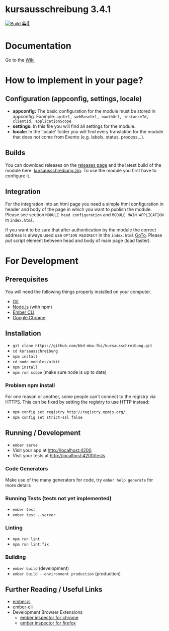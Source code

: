 # kursausschreibung 3.4.1
[![Build 🏭🚀](https://github.com/bkd-mba-fbi/kursausschreibung/actions/workflows/buildDeploy.yml/badge.svg)](https://github.com/bkd-mba-fbi/kursausschreibung/actions/workflows/buildDeploy.yml)

# Documentation
Go to the [Wiki](https://github.com/bkd-mba-fbi/kursausschreibung/wiki)

# How to implement in your page?

## Configuration (appconfig, settings, locale)

* **appconfig:** The basic configuration for the module must be stored in appconfig. Example: `apiUrl, webBaseUrl, oauthUrl, instanceId, clientId, applicationScope`
* **settings:** In this file you will find all settings for the module.
* **locale:** In the 'locale' folder you will find every translation for the module that does not come from Evento (e.g. labels, status, process...).

## Builds

You can download releases on the [releases page](https://github.com/bkd-mba-fbi/kursausschreibung/releases) and the latest build of the module here: [kursausschreibung.zip](https://bkd-mba-fbi.github.io/kursausschreibung/kursausschreibung.zip). To use the module you first have to configure it.

## Integration

For the integration into an html page you need a simple html configuration in header and body of the page in which you want to publish the module. Please see section `MODULE head configuration` and `MODULE MAIN APPLICATION` in `index.html`.

If you want to be sure that after authentication by the module the correct address is always used use `OPTION REDIRECT` in the `index.html` [GoTo](https://github.com/bkd-mba-fbi/kursausschreibung/blob/master/app/index.html). Please put script element between head and body of main page (load faster).

# For Development 
## Prerequisites

You will need the following things properly installed on your computer.

* [Git](https://git-scm.com/)
* [Node.js](https://nodejs.org/) (with npm)
* [Ember CLI](https://ember-cli.com/)
* [Google Chrome](https://google.com/chrome/)

## Installation

* `git clone https://github.com/bkd-mba-fbi/kursausschreibung.git`
* `cd kursausschreibung`
* `npm install`
* `cd node_modules/uikit`
* `npm install`
* `npm run scope` (make sure node is up to date)

### Problem npm install
For one reason or another, some people can't connect to the registry via HTTPS. This can be fixed by setting the registry to use HTTP instead:

* `npm config set registry http://registry.npmjs.org/`
* `npm config set strict-ssl false`

## Running / Development

* `ember serve`
* Visit your app at [http://localhost:4200](http://localhost:4200).
* Visit your tests at [http://localhost:4200/tests](http://localhost:4200/tests).

### Code Generators

Make use of the many generators for code, try `ember help generate` for more details

### Running Tests (tests not yet implemented)

* `ember test`
* `ember test --server`

### Linting

* `npm run lint`
* `npm run lint:fix`

### Building

* `ember build` (development)
* `ember build --environment production` (production)

## Further Reading / Useful Links

* [ember.js](https://emberjs.com/)
* [ember-cli](https://ember-cli.com/)
* Development Browser Extensions
  * [ember inspector for chrome](https://chrome.google.com/webstore/detail/ember-inspector/bmdblncegkenkacieihfhpjfppoconhi)
  * [ember inspector for firefox](https://addons.mozilla.org/en-US/firefox/addon/ember-inspector/)
